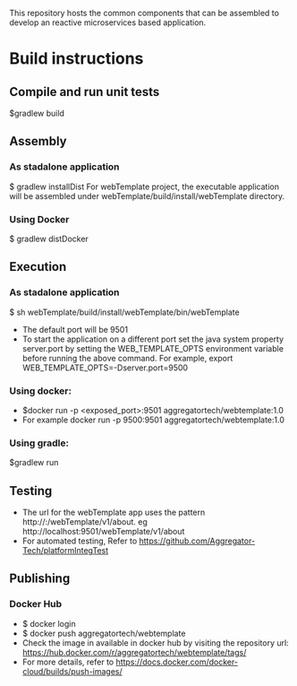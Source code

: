 This repository hosts the common components that can be assembled to develop an reactive microservices based application.

# Build instructions

## Compile and run unit tests
$gradlew build

## Assembly
### As stadalone application
$ gradlew installDist
For webTemplate project, the executable application will be assembled under webTemplate/build/install/webTemplate directory.

### Using Docker
$ gradlew distDocker

## Execution
### As stadalone application
$ sh webTemplate/build/install/webTemplate/bin/webTemplate
* The default port will be 9501
* To start the application on a different port set the java system property server.port by setting the WEB_TEMPLATE_OPTS environment variable before running the above command. For example, export WEB_TEMPLATE_OPTS=-Dserver.port=9500

### Using docker:
* $docker run -p <exposed_port>:9501 aggregatortech/webtemplate:1.0
* For example docker run -p 9500:9501 aggregatortech/webtemplate:1.0

### Using gradle: 
$gradlew run


## Testing
* The url for the webTemplate app uses the pattern http://<host>:<port>/webTemplate/v1/about. eg http://localhost:9501/webTemplate/v1/about
* For automated testing, Refer to https://github.com/Aggregator-Tech/platformIntegTest

## Publishing
### Docker Hub
* $ docker login
* $ docker push aggregatortech/webtemplate
* Check the image in available in docker hub by visiting the repository url: https://hub.docker.com/r/aggregatortech/webtemplate/tags/
* For more details, refer to https://docs.docker.com/docker-cloud/builds/push-images/


